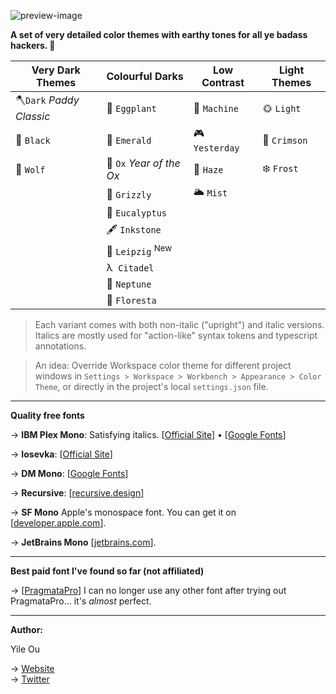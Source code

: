 ![preview-image](https://raw.githubusercontent.com/troydraws/paddy-color-theme/master/paddy-color-theme-preview.gif)

**A set of very detailed color themes with earthy tones for all ye badass hackers. 🍁**

| Very Dark Themes        | Colourful Darks            | Low Contrast  | Light Themes |
| ----------------------- | -------------------------- | ------------- | ------------ |
| 🪓`Dark` *Paddy Classic* | 🍆 `Eggplant`               | 🤖 `Machine`   | 🌞 `Light`    |
| 🚧 `Black`               | 🌲 `Emerald`                | 🎮 `Yesterday` | 🍷 `Crimson`  |
| 🐺 `Wolf`                | 🧧 `Ox` *Year of the Ox*    | 🌄 `Haze`      | ❄️ `Frost`    |
|                         | 🐻 `Grizzly`                | 🌥 `Mist`      |              |
|                         | 🌿 `Eucalyptus`             |               |              |
|                         | 🖋 `Inkstone`               |               |              |
|                         | 🎼 `Leipzig` <sup>New</sup> |               |              |
|                         | λ&nbsp;  `Citadel`         |               |              |
|                         | 🔵 `Neptune`                |               |              |
|                         | 🌸 `Floresta`               |               |              |

&NewLine;

> Each variant comes with both non-italic ("upright") and italic versions. Italics are mostly used for "action-like" syntax tokens and typescript annotations.


> An idea: Override Workspace color theme for different project windows in `Settings > Workspace > Workbench > Appearance > Color Theme`, or directly in the project's local `settings.json` file.

---

**Quality free fonts**

→ **IBM Plex Mono**: Satisfying italics. [[Official Site](https://www.ibm.com/plex/)] • [[Google Fonts](https://fonts.google.com/specimen/IBM+Plex+Mono)]  

→ **Iosevka**: [[Official Site](https://typeof.net/Iosevka/)]

→ **DM Mono**: [[Google Fonts](https://fonts.google.com/specimen/DM+Mono)]

→ **Recursive**: [[recursive.design](https://www.recursive.design/)] 

→ **SF Mono** Apple's monospace font. You can get it on [[developer.apple.com](https://developer.apple.com/fonts/)].  

→ **JetBrains Mono** [[jetbrains.com](https://www.jetbrains.com/lp/mono/)]. 

---

**Best paid font I've found so far (not affiliated)**

→ [[PragmataPro](https://fsd.it/shop/fonts/pragmatapro/)] I can no longer use any other font after trying out PragmataPro... it's *almost* perfect.

---

**Author:**  

Yile Ou  

→ [Website](https://yile.art/)<br />
→ [Twitter](https://twitter.com/yile_art)